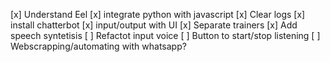 [x] Understand Eel
[x] integrate python with javascript
[x] Clear logs
[x] install chatterbot
[x] input/output with UI
[x] Separate trainers
[x] Add speech syntetisis
[ ] Refactot input voice
[ ] Button to start/stop listening
[ ] Webscrapping/automating with whatsapp?
